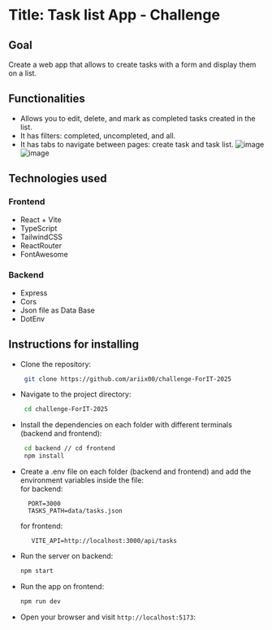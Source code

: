 # Title: Task list App - Challenge
## Goal
Create a web app that allows to create tasks with a form and display them on a list.

## Functionalities
  - Allows you to edit, delete, and mark as completed tasks created in the list.
  - It has filters: completed, uncompleted, and all.
  - It has tabs to navigate between pages: create task and task list.
![image](https://github.com/user-attachments/assets/b381a589-011b-43b1-aaf5-f805f542c953)
![image](https://github.com/user-attachments/assets/d4a86a78-4532-4cd4-96a3-a0f8be250879)

## Technologies used
### Frontend
- React + Vite
- TypeScript
- TailwindCSS
- ReactRouter
- FontAwesome
### Backend
- Express
- Cors
- Json file as Data Base
- DotEnv

## Instructions for installing
- Clone the repository: 
   ```bash
    git clone https://github.com/ariix00/challenge-ForIT-2025
    ```
- Navigate to the project directory:
   ```bash
    cd challenge-ForIT-2025
    ```
- Install the dependencies on each folder with different terminals (backend and frontend):
   ```bash
    cd backend // cd frontend
    npm install
   ```
- Create a .env file on each folder (backend and frontend) and add the environment variables inside the file:  
  for backend:
    ```
      PORT=3000
      TASKS_PATH=data/tasks.json
    ```
  for frontend:
   ```
      VITE_API=http://localhost:3000/api/tasks
   ```

- Run the server on backend:
    ```bash
    npm start
    ```
- Run the app on frontend:
    ```bash
    npm run dev
    ```
- Open your browser and visit `http://localhost:5173`:





